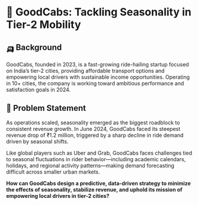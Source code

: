 # 🚕 GoodCabs: Tackling Seasonality in Tier-2 Mobility

## 🛺 Background
GoodCabs, founded in 2023, is a fast-growing ride-hailing startup focused on India’s tier-2 cities, providing affordable transport options and empowering local drivers with sustainable income opportunities. Operating in 10+ cities, the company is working toward ambitious performance and satisfaction goals in 2024.

## 🚧 Problem Statement
As operations scaled, seasonality emerged as the biggest roadblock to consistent revenue growth. In June 2024, GoodCabs faced its steepest revenue drop of ₹1.2 million, triggered by a sharp decline in ride demand driven by seasonal shifts.

Like global players such as Uber and Grab, GoodCabs faces challenges tied to seasonal fluctuations in rider behavior—including academic calendars, holidays, and regional activity patterns—making demand forecasting difficult across smaller urban markets.

**How can GoodCabs design a predictive, data-driven strategy to minimize the effects of seasonality, stabilize revenue, and uphold its mission of empowering local drivers in tier-2 cities?**
